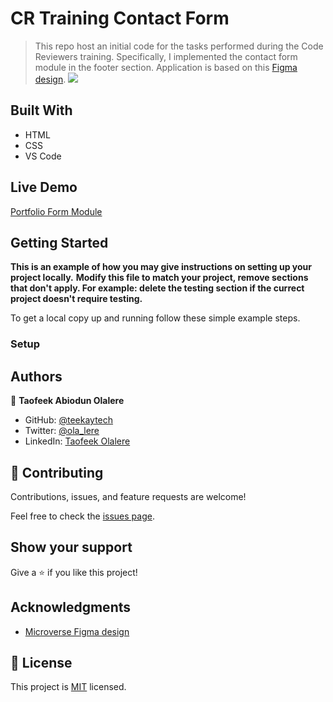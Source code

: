 # CR Training Contact Form

> This repo host an initial code for the tasks performed during the Code Reviewers training.
> Specifically, I implemented the contact form module in the footer section.
> Application is based on this [Figma design](https://www.figma.com/file/t3EJUCAEViw3QasuJLPLVT/Microverse-Student-Potfolio-Templates-Main?node-id=1%3A1471).
> ![](https://img.shields.io/badge/Microverse-blueviolet)

## Built With

- HTML
- CSS
- VS Code

## Live Demo

[Portfolio Form Module](https://rawcdn.githack.com/teekaytech/Contact-Form/4181621aa35a400805254d5a1443910ba4f690a4/index.html)

## Getting Started

**This is an example of how you may give instructions on setting up your project locally.**
**Modify this file to match your project, remove sections that don't apply. For example: delete the testing section if the currect project doesn't require testing.**

To get a local copy up and running follow these simple example steps.

### Setup

## Authors

👤 **Taofeek Abiodun Olalere**

- GitHub: [@teekaytech](https://github.com/teekaytech)
- Twitter: [@ola_lere](https://twitter.com/ola_lere)
- LinkedIn: [Taofeek Olalere](https://linkedin.com/in/olaleretaofeek)

## 🤝 Contributing

Contributions, issues, and feature requests are welcome!

Feel free to check the [issues page](../../issues/).

## Show your support

Give a ⭐️ if you like this project!

## Acknowledgments

- [Microverse Figma design](https://www.figma.com/file/t3EJUCAEViw3QasuJLPLVT/Microverse-Student-Potfolio-Templates-Main?node-id=1%3A1471)

## 📝 License

This project is [MIT](./MIT.md) licensed.
